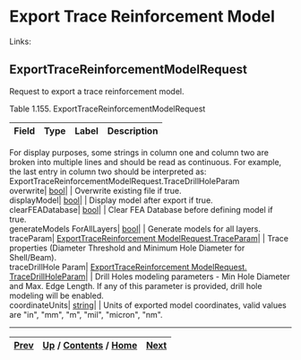 
# Export Trace Reinforcement Model

Links:

## ExportTraceReinforcementModelRequest

Request to export a trace reinforcement model.

Table 1.155. ExportTraceReinforcementModelRequest

Field| Type| Label| Description  
---|---|---|---  
For display purposes, some strings in column one and column two are broken
into multiple lines and should be read as continuous. For example, the last
entry in column two should be interpreted as:
ExportTraceReinforcementModelRequest.TraceDrillHoleParam  
overwrite| [bool](ch01s11.md "gRPC Scalar Value Types")|  | Overwrite existing file if true.  
displayModel| [bool](ch01s11.md "gRPC Scalar Value Types")|  | Display model after export if true.  
clearFEADatabase| [bool](ch01s11.md "gRPC Scalar Value Types")|  | Clear FEA Database before defining model if true.  
generateModels ForAllLayers| [bool](ch01s11.md "gRPC Scalar Value Types")|  | Generate models for all layers.  
traceParam| [ExportTraceReinforcement ModelRequest.TraceParam](ch01s07s02s05.md "ExportTraceReinforcementModelRequest.TraceParam")|  | Trace properties (Diameter Threshold and Minimum Hole Diameter for Shell/Beam).  
traceDrillHole Param| [ExportTraceReinforcement ModelRequest. TraceDrillHoleParam](ch01s07s02s02.md "ExportTraceReinforcementModelRequest.TraceDrillHoleParam")|  | Drill Holes modeling parameters - Min Hole Diameter and Max. Edge Length. If any of this parameter is provided, drill hole modeling will be enabled.  
coordinateUnits| [string](ch01s11.md "gRPC Scalar Value Types")|  | Units of exported model coordinates, valid values are "in", "mm", "m", "mil", "micron", "nm".   
  
  

* * *

[Prev](ch01s07.md) | [Up](ch01s07.md) / [Contents](index.md) / [Home](../../index.htm)|  [Next](ch01s07s02s02.md)  
---|---|---

